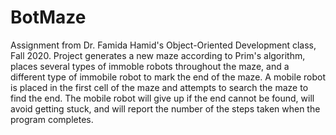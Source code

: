 # BotMaze
Assignment from Dr. Famida Hamid's Object-Oriented Development class, Fall 2020. 
Project generates a new maze according to Prim's algorithm, places several types of immoble robots throughout the maze, and a different type of immobile robot to mark the end of the maze.
A mobile robot is placed in the first cell of the maze and attempts to search the maze to find the end. The mobile robot will give up if the end cannot be found, will avoid getting stuck, and will report the number of the steps taken when the program completes.

